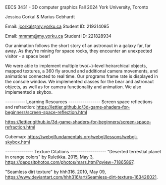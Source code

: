 EECS 3431 - 3D computer graphics
Fall 2024 York University, Toronto

Jessica Corkal & Marius Gebhardt

Email: jcorkal@my.yorku.ca Student ID: 219314095

Email: mmmm@my.yorku.ca Student ID: 221828934

Our animation follows the short story of an astronaut in a galaxy far, far away. As they're mining for space rocks, they encounter an unexpected visitor - a space bear!

We were able to implement multiple two(+)-level heirarchical objects, mapped textures, a 360 fly around and additional camera movements, and animations connected to real time. Our programs frame rate is displayed in the console window. We implemented classes for the bear and astronaut objects, as well as for camera functionality and animation. We also implemented a skybox.

---------- Learning Resources ----------------
Screen space reflections and refraction:
https://lettier.github.io/3d-game-shaders-for-beginners/screen-space-reflection.html

https://lettier.github.io/3d-game-shaders-for-beginners/screen-space-refraction.html

Cubemap:
https://webglfundamentals.org/webgl/lessons/webgl-skybox.html

-------------- Texture Citations ------------------
"Deserted terrestial planet in orange colors" by Ruletkka. 2015, May 3, https://depositphotos.com/photos/mars.html?qview=71865897.

"Seamless dirt texture" by hhh316. 2010, May 09, https://www.deviantart.com/hhh316/art/Seamless-dirt-texture-163426021.